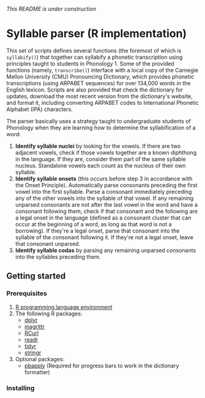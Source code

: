 *This README is under construction*

# Syllable parser (R implementation)

This set of scripts defines several functions (the foremost of which is `syllabify()`) that together can syllabify a phonetic transcription using principles taught to students in Phonology 1. Some of the provided functions (namely, `transcribe()`) interface with a local copy of the Carnegie Mellon University (CMU) Pronouncing Dictionary, which provides phonetic transcriptions (using ARPABET sequences) for over 134,000 words in the English lexicon. Scripts are also provided that check the dictionary for updates, download the most recent version from the dictionary's website, and format it, including converting ARPABET codes to International Phonetic Alphabet (IPA) characters.

The parser basically uses a strategy taught to undergraduate students of Phonology when they are learning how to determine the syllabification of a word:

1. **Identify syllable nuclei** by looking for the vowels. If there are two adjacent vowels, check if those vowels together are a known diphthong in the language. If they are, consider them part of the same syllable nucleus. Standalone vowels each count as the nucleus of their own syllable.
2. **Identify syllable onsets** (this occurs before step 3 in accordance with the Onset Principle). Automatically parse consonants preceding the first vowel into the first syllable. Parse a consonant immediately preceding any of the other vowels into the syllable of that vowel. If any remaining unparsed consonants are not after the last vowel in the word and have a consonant following them, check if that consonant and the following are a legal onset in the language (defined as a consonant cluster that can occur at the beginning of a word, as long as that word is not a borrowing). If they're a legal onset, parse that consonant into the syllable of the consonant following it. If they're not a legal onset, leave that consonant unparsed.
3. **Identify syllable codas** by parsing any remaining unparsed consonants into the syllables preceding them.

## Getting started

### Prerequisites
1. [R programming language environment](https://www.r-project.org/about.html)
2. The following R packages:
   * [dplyr](https://cran.r-project.org/web/packages/dplyr/index.html)
   * [magrittr](https://cran.r-project.org/web/packages/magrittr/index.html)
   * [RCurl](https://cran.r-project.org/web/packages/RCurl/index.html)
   * [readr](https://cran.r-project.org/web/packages/readr/index.html)
   * [tidyr](https://cran.r-project.org/web/packages/tidyr/index.html)
   * [stringr](https://cran.r-project.org/web/packages/stringr/index.html)
3. Optional packages:
   * [pbapply](https://cran.rstudio.com/web/packages/pbapply/index.html) (Required for progress bars to work in the dictionary formatter)

### Installing
